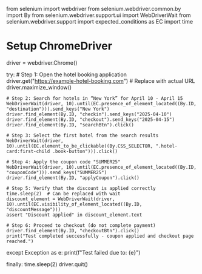 from selenium import webdriver
from selenium.webdriver.common.by import By
from selenium.webdriver.support.ui import WebDriverWait
from selenium.webdriver.support import expected_conditions as EC
import time

# Setup ChromeDriver
driver = webdriver.Chrome()

try:
    # Step 1: Open the hotel booking application
    driver.get("https://example-hotel-booking.com")  # Replace with actual URL
    driver.maximize_window()

    # Step 2: Search for hotels in “New York” for April 10 - April 15
    WebDriverWait(driver, 10).until(EC.presence_of_element_located((By.ID, "destination"))).send_keys("New York")
    driver.find_element(By.ID, "checkin").send_keys("2025-04-10")
    driver.find_element(By.ID, "checkout").send_keys("2025-04-15")
    driver.find_element(By.ID, "searchBtn").click()

    # Step 3: Select the first hotel from the search results
    WebDriverWait(driver, 10).until(EC.element_to_be_clickable((By.CSS_SELECTOR, ".hotel-card:first-child .book-button"))).click()

    # Step 4: Apply the coupon code "SUMMER25"
    WebDriverWait(driver, 10).until(EC.presence_of_element_located((By.ID, "couponCode"))).send_keys("SUMMER25")
    driver.find_element(By.ID, "applyCoupon").click()

    # Step 5: Verify that the discount is applied correctly
    time.sleep(2)  # Can be replaced with wait
    discount_element = WebDriverWait(driver, 10).until(EC.visibility_of_element_located((By.ID, "discountMessage")))
    assert "Discount applied" in discount_element.text

    # Step 6: Proceed to checkout (do not complete payment)
    driver.find_element(By.ID, "checkoutBtn").click()
    print("Test completed successfully - coupon applied and checkout page reached.")

except Exception as e:
    print(f"Test failed due to: {e}")

finally:
    time.sleep(2)
    driver.quit()
